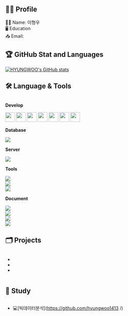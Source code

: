 ## 👩‍💻 Profile 
🙆‍♀️ Name: 이형우<br/>
🖥️ Education<br/>
📥 Email: 

## 🏆 GitHub Stat and Languages
[![HYUNGWOO's GitHub stats](https://github-readme-stats.vercel.app/api?username=hyungwoo1413)](https://github.com/HYUNGWOO/github-readme-stats)





## 🛠 Language & Tools
<div style="display:flex; flex-direction:column; align-items:flex-start;">
    <!-- Develop -->
    <p><strong>Develop</strong></p>
    <div>
     <img src="https://img.shields.io/badge/MySQL-4479A1?style=flat&logo=mysql&logoColor=white" height="30">
     <img src="https://img.shields.io/badge/C++-00599C?style=flat&logo=cplusplus&logoColor=white" height="30">
     <img src="https://img.shields.io/badge/Java-007396?style=flat&logo=Conda-Forge&logoColor=white" height="30">
     <img src="https://img.shields.io/badge/Python-3776AB?style=flat&logo=Python&logoColor=white" height="30">
     <img src="https://img.shields.io/badge/HTML5-E34F26?style=flat&logo=html5&logoColor=white" height="30"> 
     <img src="https://img.shields.io/badge/CSS-1572B6?style=flat&logo=css3&logoColor=white" height="30"> 
     <img src="https://img.shields.io/badge/JavaScript-F7DF1E?style=flat&logo=javascript&logoColor=black" height="30"> 
    </div>
    <!-- Database -->
    <p><strong>Database</strong></p>
    <div>
        <img src="https://img.shields.io/badge/mysql-4479A1?style=flat&logo=mysql&logoColor=white"> 
    </div>
    <!-- Server -->
    <p><strong>Server</strong></p>
    <div>
        <img src="https://img.shields.io/badge/apache tomcat-F8DC75?style=flat&logo=apachetomcat&logoColor=black">
    </div>
    <p><strong>Tools</strong></p>
<!--     <div>
        <img height="40" src="https://github.com/iieunji023/iieunji023/assets/134913155/8a53bc53-826b-4103-93a6-4ca635171631" title="Visual Studio Code"> 
    </div> -->
<img src="https://img.shields.io/badge/intellijidea-000000?style=flat&logo=intellijidea&logoColor=white">
<img src="https://img.shields.io/badge/eclipseide-2C2255?style=flat&logo=eclipseide&logoColor=white">
<img src="https://img.shields.io/badge/postman-FF6C37?style=flat&logo=postman&logoColor=white">

<p><strong>Document</strong></p>
<img src="https://img.shields.io/badge/figma-F24E1E?style=flat&logo=figma&logoColor=white">
<img src="https://img.shields.io/badge/jira-0052CC?style=flat&logo=jira&logoColor=white">
<img src="https://img.shields.io/badge/notion-000000?style=flat&logo=notion&logoColor=white">
<img src="https://img.shields.io/badge/github-181717?style=flat&logo=github&logoColor=white">

<!--
## 🔑 Technique Table
| 기술분류 | 보유기술 |
| :---: | :---: |
| Visual Studio Code | Python 개발, C++ 개발|
| MySQL | Database 기본학습|
-->

## 🗂️ Projects
-
-
-

## 📖 Study
- 💻[빅데이터분석](https://github.com/hyungwoo1413
/)


